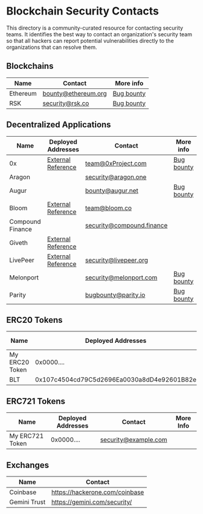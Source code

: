 # Blockchain Security Contacts

This directory is a community-curated resource for contacting security teams. It identifies the best way to contact an organization's security team so that all hackers can report potential vulnerabilities directly to the organizations that can resolve them.

## Blockchains

| Name | Contact | More info |
| --- | --- | ---- |
| Ethereum | bounty@ethereum.org | [Bug bounty](https://bounty.ethereum.org/)
| RSK | security@rsk.co | [Bug bounty](https://hackerone.com/rsksmart) |

## Decentralized Applications

| Name | Deployed Addresses | Contact | More info |
| --- | --- | --- | --- |
| 0x | [External Reference](https://0xproject.com/wiki#Deployed-Addresses) | team@0xProject.com | [Bug bounty](https://0xproject.com/wiki#Bug-Bounty) |
| Aragon | | security@aragon.one | |
| Augur | | bounty@augur.net | [Bug bounty](https://www.augur.net/bounty/) |
| Bloom | [External Reference](https://bloom.co/docs/contracts/accounts/) | team@bloom.co | |
| Compound Finance | | security@compound.finance | |
| Giveth | [External Reference](https://wiki.giveth.io/documentation/deployments/) | 
| LivePeer | [External Reference](https://github.com/livepeer/wiki/blob/master/Deployed-Contract-Addresses.md) | security@livepeer.org | |
| Melonport |  | security@melonport.com | [Bug bounty](https://melonport.com/bug-bounty) |
| Parity | | bugbounty@parity.io | [Bug bounty](https://paritytech.io/bug-bounty/) |

## ERC20 Tokens

| Name | Deployed Addresses | Contact | More info |
| --- | --- | --- | --- |
| My ERC20 Token | 0x0000.... | security@example.com | |
| BLT | 0x107c4504cd79C5d2696Ea0030a8dD4e92601B82e | team@bloom.co | |

## ERC721 Tokens

| Name | Deployed Addresses | Contact | More Info |
| --- | --- | --- | --- |
| My ERC721 Token | 0x0000.... | security@example.com | |

## Exchanges

| Name | Contact |
| --- | --- |
| Coinbase | https://hackerone.com/coinbase |
| Gemini Trust | https://gemini.com/security/ |
